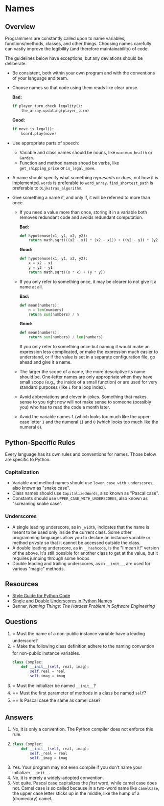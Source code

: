 # Names
## Overview
Programmers are constantly called upon to name variables, functions/methods, classes, and other things. Choosing names carefully can vastly improve the legibility (and therefore maintainability) of code.

The guidelines below have exceptions, but any deviations should be deliberate.
- Be consistent, both within your own program and with the conventions of your language and team.
- Choose names so that code using them reads like clear prose.
  
  **Bad:**
  ```python
  if player_turn.check_legality():
      the_array.updating(player_turn)
  ```
  **Good:**
  ```python
  if move.is_legal():
      board.play(move)
  ```
- Use appropriate parts of speech:
  - Variable and class names should be nouns, like `maximum_health` or `Garden`.
  - Function and method names shoud be verbs, like `get_shipping_price` or `is_legal_move`.
- A name should specify what something *represents* or *does*, not how it is implemented. `words` is preferable to `word_array`. `find_shortest_path` is preferable to `Dijkstras_algorithm`.
- Give something a name if, and only if, it will be referred to more than once.
  - If you need a value more than once, storing it in a variable both removes redundant code and avoids redundant computation.
    
    **Bad:**
    ```python
    def hypotenuse(x1, y1, x2, y2):
        return math.sqrt(((x2 - x1) * (x2 - x1)) + ((y2 - y1) * (y2 - y1)))
    ```
    **Good:**
    ```python
    def hypotenuse(x1, y1, x2, y2):
        x = x2 - x1
        y = y2 - y1
        return math.sqrt((x * x) + (y * y))
    ```
  - If you only refer to something once, it may be clearer to not give it a name at all.
    
    **Bad:**
    ```python
    def mean(numbers):
        n = len(numbers)
        return sum(numbers) / n
    ```
    **Good:**
    ```python
    def mean(numbers):
        return sum(numbers) / len(numbers)
    ```
    If you only refer to something once but naming it would make an expression less complicated, or make the expression much easier to understand, or if the value is set in a separate configuration file, go ahead and give it a name.
  - The larger the scope of a name, the more descriptive its name should be. One-letter names are only appropriate when they have small scope (e.g., the inside of a small function) or are used for very standard purposes (like `i` for a loop index).
  - Avoid abbreviations and clever in-jokes. Something that makes sense to you right now will not make sense to someone (possibly you) who has to read the code a month later.
  - Avoid the variable names `l` (which looks too much like the upper-case letter `I` and the numeral `1`) and `O` (which looks too much like the numeral `0`).

## Python-Specific Rules
Every language has its own rules and conventions for names. Those below are specific to Python.

### Capitalization
- Variable and method names should use `lower_case_with_underscores`, also known as "snake case".
- Class names should use `CapitalizedWords`, also known as "Pascal case".
- Constants should use `UPPER_CASE_WITH_UNDERSCORES`, also known as "screaming snake case".

### Underscores
- A single leading underscore, as in `_width`, indicates that the name is meant to be used only inside the current class. Some other programming languages allow you to declare an instance variable or method *private* so that it cannot be accessed outside the class.
- A double leading underscore, as in `__hashcode`, is the "I mean it!" version of the above. It's still possible for another class to get at the value, but it requires jumping through some hoops.
- Double leading and trailing underscores, as in `__init__`, are used for various "magic" methods.

## Resources
- [Style Guide for Python Code](https://peps.python.org/pep-0008/)
- [Single and Double Underscores in Python Names](https://realpython.com/python-double-underscore/)
- Benner, *Naming Things: The Hardest Problem in Software Engineering*

## Questions
1. :star: Must the name of a non-public instance variable have a leading underscore?
1. :star: Make the following class definition adhere to the naming convention for non-public instance variables.
    ```python
    class Complex:
        def __init__(self, real, imag):
            self.real = real
            self.imag = imag
    ```
1. :star: Must the initializer be named `__init__`?
1. :star::star: Must the first parameter of methods in a class be named `self`?
1. :star::star: Is Pascal case the same as camel case?

## Answers
1. No, it is only a convention. The Python compiler does not enforce this rule.
1.
    ```python
    class Complex:
        def __init__(self, real, imag):
            self._real = real
            self._imag = imag
    ```
1. Yes. Your program may not even compile if you don't name your initializer `__init__`.
1. No, it is merely a widely-adopted convention.
1. Not quite. Pascal case capitalizes the *first* word, while camel case does not. Camel case is so called because in a two-word name like `camelCase`, the upper case letter sticks up in the middle, like the hump of a (dromedary) camel.
